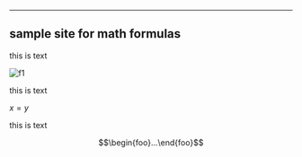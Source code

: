 -----------------------------
sample site for math formulas
-----------------------------

this is text

![f1]

this is text

$x=y$

this is text

$$\begin{foo}...\end{foo}$$

[f1]: http://chart.apis.google.com/chart?cht=tx&chl=x=y^2\frac{2}{3}
